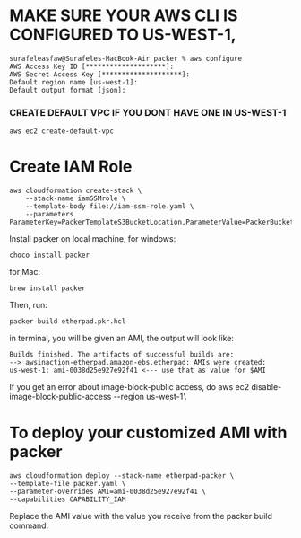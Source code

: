 # MAKE SURE YOUR AWS CLI IS CONFIGURED TO US-WEST-1,
```
surafeleasfaw@Surafeles-MacBook-Air packer % aws configure
AWS Access Key ID [********************]: 
AWS Secret Access Key [********************]: 
Default region name [us-west-1]: 
Default output format [json]:
```
###  CREATE DEFAULT VPC IF YOU DONT HAVE ONE IN US-WEST-1
```
aws ec2 create-default-vpc
```
# Create IAM Role
```
aws cloudformation create-stack \
    --stack-name iamSSMrole \
    --template-body file://iam-ssm-role.yaml \
    --parameters ParameterKey=PackerTemplateS3BucketLocation,ParameterValue=PackerBucketACIT3640
```

Install packer on local machine, for windows:
```
choco install packer 
```
for Mac:
```
brew install packer
```

Then, run: 
```
packer build etherpad.pkr.hcl 
```
in terminal, you will be given an AMI, the output will look like:



```
Builds finished. The artifacts of successful builds are:
--> awsinaction-etherpad.amazon-ebs.etherpad: AMIs were created:
us-west-1: ami-0038d25e927e92f41 <--- use that as value for $AMI
```

If you get an error about image-block-public access, do aws ec2 disable-image-block-public-access --region us-west-1'.


# To deploy your customized AMI with packer
```
aws cloudformation deploy --stack-name etherpad-packer \
--template-file packer.yaml \
--parameter-overrides AMI=ami-0038d25e927e92f41 \
--capabilities CAPABILITY_IAM
```
Replace the AMI value with the value you receive from the packer build command.
